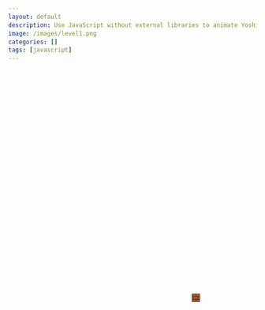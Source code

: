 ```yaml
---
layout: default
description: Use JavaScript without external libraries to animate Yoshi moving across screen, OOP style.
image: /images/level1.png
categories: []
tags: [javascript]
---
```


<div id="level1" style="width: 900px; height: 252px; background-image: url('images/level1.png');"></div>
<div id="yoshi5" style="width: 29px; height: 30px; background-image: url('images/yoshi.png'); "></div>
<div id="block">
    <img src="images/mario_block.png" alt="My Image">
</div>

<style>
    #yoshi5 {
        position: absolute;
        top: 658px;
        left: 620px;
        width: 200px;
        height: 200px;
        z-index: 1; /* Adjust the z-index to control the stacking order */
        transition: top 1.5s ease;
    }

    #level1 {
        position: absolute;
        top: 450px;
        left: 400px;
        width: 200px;
        height: 200px;
        z-index: 1; /* Adjust the z-index to control the stacking order */
    }
    #block {
        position: absolute;
        top: 650px;
        left: 600px;
        width: 17px;
        height: 17px;
        z-index: 1; /* Adjust the z-index to control the stacking order */
    }

    #block img {
        width: 100%;
        height: 100%;
        object-fit: contain;
    }
    
</style>

<script>

    const spriteWidth = 1; // Width of each frame in pixels
    const spriteHeight = 252; // Height of each frame in pixels
    const numFrames = 10000; // Total number of frames in the sprite sheet

    let currentFrame = 0; // Variable to track the current frame index

    function updateFrame() {
        // Increment the frame index
        
        currentFrame = (currentFrame + 5) % numFrames;
        
        // Calculate the position of the current frame in the sprite sheet
        const xPos = currentFrame * spriteWidth;
        
        // Display the frame by adjusting the background position
        const spriteElement = document.getElementById('level1');
        spriteElement.style.backgroundPosition = `-${xPos}px 0`;
    }

    // Call the updateFrame function repeatedly at a desired frame rate

    // setInterval(updateFrame, 10); // 100ms = 10 frames per second
    
    
  // Start the animation by calling updateFrame with the corresponding interval time
  
    const spriteWidth5 = 28; // Width of each frame in pixels
    const spriteHeight5 = 35; // Height of each frame in pixels
    const numFrames5 = 4; // Total number of frames in the sprite sheet

    let currentFrame5 = 0; // Variable to track the current frame index

    function updateFrame5() {
        // Increment the frame index
        currentFrame5 = (currentFrame5 + 1) % numFrames5;
        // Calculate the position of the current frame in the sprite sheet
        const xPos5 = currentFrame5 * spriteWidth5 + 29;

        // Display the frame by adjusting the background position
        const spriteElement5 = document.getElementById('yoshi5');
        spriteElement5.style.backgroundPosition = `-${xPos5}px -120px`;
    }
    // Call the updateFrame function repeatedly at a desired frame rate
    setInterval(updateFrame5, 200); // 100ms = 10 frames per second
    
    const imageElement = document.getElementById('yoshi5');
    let currentTop = 658;
    let currentLeft = 620;
    const stepSize = 5; // Adjust the step size according to your desired movement speed

    function jump() {
        const jumpHeight = 75; // Adjust the jump height as desired
        const jumpDuration = 400; // Adjust the jump duration as desired

        imageElement.style.transition = `transform ${jumpDuration}ms`;
        imageElement.style.transform = `translateY(-${jumpHeight}px)`;

        setTimeout(() => {
            imageElement.style.transform = 'translateY(0)';
            setTimeout(() => {
                imageElement.style.transition = '';
            }, jumpDuration);
        }, jumpDuration);
    }


    function handleKeyPress(event) {
    if (event.key === ' ') {
        jump();
        // currentTop -= stepSize;
        // setTimeout(function() {
        //     // Code to be executed after the delay
        // }, 2000); // Delay in milliseconds (e.g., 2000ms = 2 seconds)
    } else if (event.key === 'ArrowDown') {
        currentTop += stepSize;
    } else if (event.key === 'ArrowLeft') {
        currentLeft -= stepSize + 10;
    } else if (event.key === 'ArrowRight') {
        updateFrame();
        currentLeft += stepSize;
    }
    
    imageElement.style.top = currentTop + 'px';
    imageElement.style.left = currentLeft + 'px';
    }

    document.addEventListener('keydown', handleKeyPress);
    

</script>